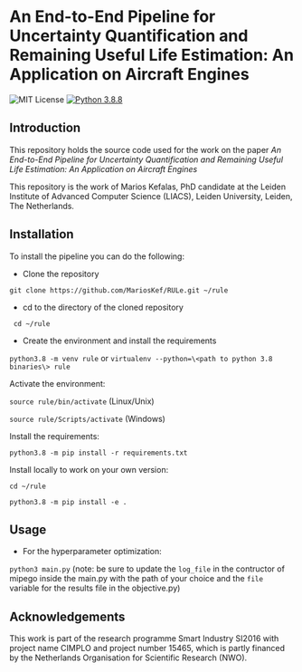 # An End-to-End Pipeline for Uncertainty Quantification and Remaining Useful Life Estimation: An Application on Aircraft Engines

![MIT License](https://img.shields.io/github/license/MariosKef/automated_rul?style=plastic) 
[![Python 3.8.8](https://img.shields.io/badge/python-3.8.8-green.svg?style=plastic)](https://www.python.org/downloads/release/python-388/)


## Introduction

This repository holds the source code used for the work on the paper *An End-to-End Pipeline for Uncertainty Quantification and Remaining Useful Life Estimation: An Application on Aircraft Engines*

This repository is the work of Marios Kefalas, PhD candidate at the Leiden Institute of Advanced Computer Science (LIACS), Leiden University, Leiden, The Netherlands.

## Installation
To install the pipeline you can do the following:
* Clone the repository 

```git clone https://github.com/MariosKef/RULe.git ~/rule```

* cd to the directory of the cloned repository

``` cd ~/rule```

* Create the environment and install the requirements

```python3.8 -m venv rule``` or 
```virtualenv --python=\<path to python 3.8 binaries\> rule```

Activate the environment:

```source rule/bin/activate``` (Linux/Unix)

```source rule/Scripts/activate``` (Windows)

Install the requirements:

```python3.8 -m pip install -r requirements.txt```

Install locally to work on your own version:

```cd ~/rule```

```python3.8 -m pip install -e .```

## Usage
* For the hyperparameter optimization:

``` python3 main.py ``` (note: be sure to update the ```log_file``` in the contructor of mipego inside the main.py with the path of your choice and the ```file``` variable for the results file in the objective.py)

## Acknowledgements 
This work is part of the research programme Smart Industry SI2016 with project name CIMPLO and project number 15465, which is partly financed by the Netherlands Organisation for Scientific Research (NWO).
